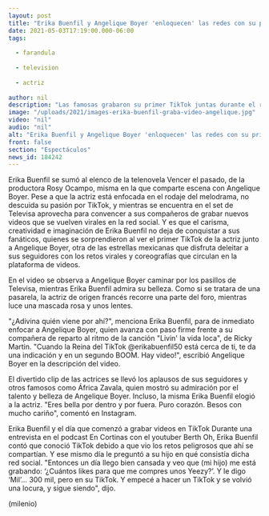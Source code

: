 ```yaml
---
layout: post
title: "Erika Buenfil y Angelique Boyer 'enloquecen' las redes con su primer video juntas en TikTok"
date: 2021-05-03T17:19:00.000-06:00
tags:
  
  - farandula
  
  - television
  
  - actriz
  
author: nil
description: "Las famosas grabaron su primer TikTok juntas durante el rodaje de 'Vencer el pasado', su próxima telenovela en Televisa. "
image: "/uploads/2021/images-erika-buenfil-graba-video-angelique.jpg"
video: "nil"
audio: "nil"
alt: "Erika Buenfil y Angelique Boyer 'enloquecen' las redes con su primer video juntas en TikTok"
front: false
section: "Espectáculos"
news_id: 184242
---
```


Erika Buenfil se sumó al elenco de la telenovela Vencer el pasado, de la productora Rosy Ocampo, misma en la que comparte escena con Angelique Boyer. Pese a que la actriz está enfocada en el rodaje del melodrama, no descuida su pasión por TikTok, y mientras se encuentra en el set de Televisa aprovecha para convencer a sus compañeros de grabar nuevos videos que se vuelven virales en la red social.  Y es que el carisma, creatividad e imaginación de Erika Buenfil no deja de conquistar a sus fanáticos, quienes se sorprendieron al ver el primer TikTok de la actriz junto a Angelique Boyer, otra de las estrellas mexicanas que disfruta deleitar a sus seguidores con los retos virales y coreografías que circulan en la plataforma de videos. 

En el video se observa a Angelique Boyer caminar por los pasillos de Televisa, mientras Erika Buenfil admira su belleza. Como si se tratara de una pasarela, la actriz de origen francés recorre una parte del foro, mientras luce una mascada rosa y unos lentes.  

"¿Adivina quién viene por ahí?", menciona Erika Buenfil, para de inmediato enfocar a Angelique Boyer, quien avanza con paso firme frente a su compañera de reparto al ritmo de la canción "Livin' la vida loca", de Ricky Martin.  "Cuando la Reina del TikTok @erikabuenfil50 está cerca de ti, te da una indicación y en un segundo BOOM. Hay video!", escribió Angelique Boyer en la descripción del video.  

El divertido clip de las actrices se llevó los aplausos de sus seguidores y otros famosos como África Zavala, quien mostró su admiración por el talento y belleza de Angelique Boyer.  Incluso, la misma Erika Buenfil elogió a la actriz. "Eres bella por dentro y por fuera. Puro corazón. Besos con mucho cariño", comentó en Instagram.  

Erika Buenfil y el día que comenzó a grabar videos en TikTok  Durante una entrevista en el podcast En Cortinas con el youtuber Berth Oh, Erika Buenfil contó que conoció TikTok debido a que vio los retos peligrosos que ahí se compartían. Y ese mismo día le preguntó a su hijo en qué consistía dicha red social.  "Entonces un día llego bien cansada y veo que (mi hijo) me está grabando: ‘¿Cuántos likes para que me compres unos Yeezy?’. Y le digo ‘Mil’… 300 mil, pero en su TikTok. Y empecé a hacer un TikTok y se volvió una locura, y sigue siendo", dijo.  


(milenio)